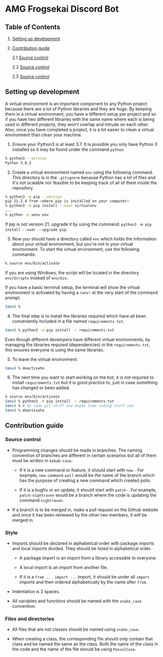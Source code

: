 # AMG Frogsekai Discord Bot

## Table of Contents

1. [Setting up development](#setting-up-development)

2. [Contribution guide](#contribution-guide)

    2.1 [Source control](#source-control)

    2.2 [Source control](#style)

    2.3 [Source control](#directory)

## Setting up development

A virtual environment is an important component to any Python project because there are a lot
of Python libraries and they are huge. By keeping them in a virtual environment, you have a
different setup per project and so if you have two different libraries with the same name
where each is being used in different projects, they won't overlap and intrude on each other.
Also, once you have completed a project, it is a lot easier to clean a virtual environment
than clean your machine.

1. Ensure your Python3 is at least 3.7. It is possible you only have Python 3 installed so it
may be found under the command `python`.

```bash
% python3 --version
Python 3.8.2
```

2. Create a virtual environment named `env` using the following command. This directory is in
the `.gitignore` because Python has a lot of files and it's not scalable nor feasible to be
keeping track of all of them inside the repository.

```bash
% python3 -m pip --version
pip 21.2.4 from <where pip is installed on your computer>
% python3 -m pip install --user virtualenv
...
% python -m venv env
```

If pip is not version 21, upgrade it by using the command: `python3 -m pip install --user --upgrade pip`.

3. Now you should have a directory called `env` which holds the information about your virtual 
environment, but you're not in your virtual environment. To start the virtual environment, 
use the following commands.

```bash
% source env/bin/activate
```

If you are using Windows, the script will be located in the directory `env/Scripts` instead of `env/bin`.

If you have a basic terminal setup, the terminal will show the virtual environment is activated by having a
`(env)` at the very start of the command prompt.

```bash
(env) %
```

4. The final step is to install the libraries required which have all been conveniently included in a file
named `requirements.txt`.

```bash
(env) % python3 -m pip install -r requirements.txt
```

Even though different developers have different virtual environments, by managing the libraries required
(dependencies) in the `requirements.txt`, this ensures everyone is using the same libraries.

5. To leave the virtual environment:

```bash
(env) % deactivate
```

6. The next time you want to start working on the bot, it is not required to install `requirements.txt` 
but it is good practice to, just in case something has changed or been added.

```bash
% source env/bin/activate
(env) % python3 -m pip install -r requirements.txt
(env) % # do some git stuff and maybe some coding stuff too
(env) % deactivate
```

## Contribution guide

### Source control

- Programming changes should be made in branches. The naming convention of branches are different in certain scenarios but all of them must be written in `kebab-case`.

    - If it is a new command or feature, it should start with `new-`. For example, `new-command-poll` would be the name of the branch which has the purpose of creating a new command which created polls.

    - If it is a bugfix or an update, it should start with `patch-`. For example, `patch-nightraven` would be a branch where the code is updating the command `nightraven`.

- If a branch is to be merged in, make a pull request on the Github website and once it has been reviewed by the other two members, it will be merged in.

### Style

- Imports should be declared in alphabetical order with package imports and local imports divided. They should be listed in alphabetical order. 

    - A package import is an import from a library accessible to everyone.

    - A local import is an import from another file.

    - If it is a `from ... import ...` import, it should be under all `import` imports and then ordered alphabetically by the name after `from`.

- Indentation is 2 spaces.

- All variables and functions should be named with the `snake_case` convention.

### Files and directories

- All files that are not classes should be named using `snake_case`.

- When creating a class, the corresponding file should only contain that class and be named the same as the class. Both the name of the class in the code and the name of the file should be using `PascalCase`.
